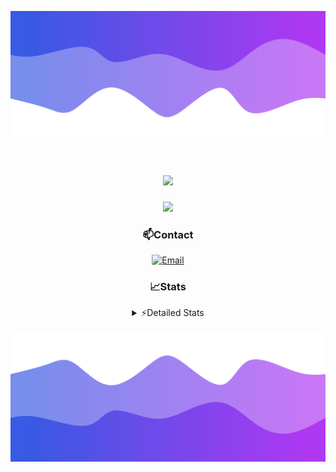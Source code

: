 ![Header](./header.png)
<div align="center">

<h1 align="center">
  <a href="https://git.io/typing-svg">
    <img src="https://readme-typing-svg.herokuapp.com/?lines=Hello,+There!+👋;This+is+chicho.;CEO+on+Hely+Development....;&center=true&size=25">
  </a>
</h1>
  
<p align="center">
  <img src="https://lanyard.cnrad.dev/api/852683595378196480" />
</p>

### 📫Contact
  [![Email](https://img.shields.io/badge/Email-gastondalla@gmail.com-04619f?style=for-the-badge&logo=gmail&logoColor=white)](mailto:gastondalla@gmail.com)
</br>  
### 📈Stats
<details>
    <summary> ⚡Detailed Stats</summary>
    <br/>

<!--START_SECTION:waka-->
![Code Time](http://img.shields.io/badge/Code%20Time-179%20hrs%2054%20mins-blue)

![Profile Views](http://img.shields.io/badge/Profile%20Views-2-blue)

**🐱 My GitHub Data** 

> 📦 37.8 kB Used in GitHub's Storage 
 > 
> 🏆 7 Contributions in the Year 2023
 > 
> 🚫 Not Opted to Hire
 > 
> 📜 6 Public Repositories 
 > 
> 🔑 9 Private Repositories 
 > 
**I'm a Night 🦉** 

```text
🌞 Morning                14 commits          █░░░░░░░░░░░░░░░░░░░░░░░░   04.15 % 
🌆 Daytime                49 commits          ████░░░░░░░░░░░░░░░░░░░░░   14.54 % 
🌃 Evening                158 commits         ████████████░░░░░░░░░░░░░   46.88 % 
🌙 Night                  116 commits         █████████░░░░░░░░░░░░░░░░   34.42 % 
```
📅 **I'm Most Productive on Tuesday** 

```text
Monday                   25 commits          ██░░░░░░░░░░░░░░░░░░░░░░░   07.42 % 
Tuesday                  65 commits          █████░░░░░░░░░░░░░░░░░░░░   19.29 % 
Wednesday                61 commits          █████░░░░░░░░░░░░░░░░░░░░   18.10 % 
Thursday                 37 commits          ███░░░░░░░░░░░░░░░░░░░░░░   10.98 % 
Friday                   48 commits          ████░░░░░░░░░░░░░░░░░░░░░   14.24 % 
Saturday                 48 commits          ████░░░░░░░░░░░░░░░░░░░░░   14.24 % 
Sunday                   53 commits          ████░░░░░░░░░░░░░░░░░░░░░   15.73 % 
```


📊 **This Week I Spent My Time On** 

```text
🕑︎ Time Zone: America/Argentina/Buenos_Aires

💬 Programming Languages: 
C#                       9 hrs 35 mins       ██████████░░░░░░░░░░░░░░░   39.94 % 
Python                   6 hrs 40 mins       ███████░░░░░░░░░░░░░░░░░░   27.77 % 
Other                    4 hrs 34 mins       █████░░░░░░░░░░░░░░░░░░░░   19.05 % 
HTML                     2 hrs 55 mins       ███░░░░░░░░░░░░░░░░░░░░░░   12.19 % 
JSON                     8 mins              ░░░░░░░░░░░░░░░░░░░░░░░░░   00.58 % 

🔥 Editors: 
Visual Studio            14 hrs 5 mins       ███████████████░░░░░░░░░░   58.67 % 
VS Code                  9 hrs 55 mins       ██████████░░░░░░░░░░░░░░░   41.33 % 

🐱‍💻 Projects: 
Unknown Project          7 hrs 33 mins       ████████░░░░░░░░░░░░░░░░░   31.45 % 
Hate                     6 hrs 47 mins       ███████░░░░░░░░░░░░░░░░░░   28.29 % 
StringExtractor          5 hrs 32 mins       ██████░░░░░░░░░░░░░░░░░░░   23.08 % 
Coder                    2 hrs 22 mins       ██░░░░░░░░░░░░░░░░░░░░░░░   09.88 % 
Palometa                 1 hr 45 mins        ██░░░░░░░░░░░░░░░░░░░░░░░   07.30 % 

💻 Operating System: 
Windows                  24 hrs 1 min        █████████████████████████   100.00 % 
```

**I Mostly Code in JavaScript** 

```text
JavaScript               8 repos             █████████░░░░░░░░░░░░░░░░   36.36 % 
CSS                      3 repos             ███░░░░░░░░░░░░░░░░░░░░░░   13.64 % 
C#                       2 repos             ██░░░░░░░░░░░░░░░░░░░░░░░   09.09 % 
Python                   2 repos             ██░░░░░░░░░░░░░░░░░░░░░░░   09.09 % 
Batchfile                1 repo              █░░░░░░░░░░░░░░░░░░░░░░░░   04.55 % 
```




 Last Updated on 26/06/2023 14:13:00 UTC
<!--END_SECTION:waka-->
</details>

![Footer](./footer.png)

